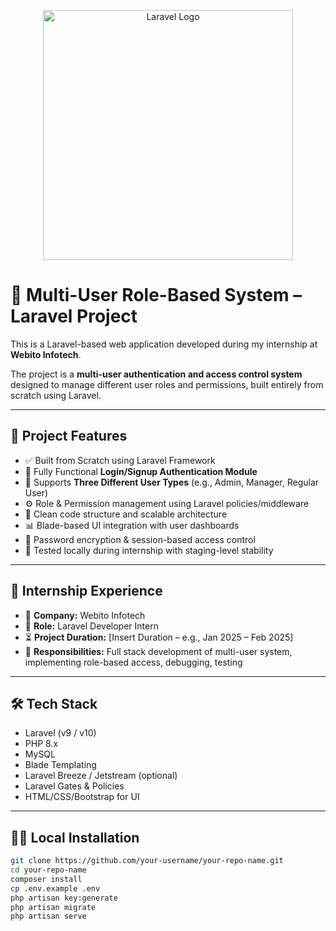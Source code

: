 <p align="center"><a href="https://laravel.com" target="_blank"><img src="https://raw.githubusercontent.com/laravel/art/master/logo-lockup/5%20SVG/2%20CMYK/1%20Full%20Color/laravel-logolockup-cmyk-red.svg" width="400" alt="Laravel Logo"></a></p>

# 🚀 Multi-User Role-Based System – Laravel Project

This is a Laravel-based web application developed during my internship at **Webito Infotech**.

The project is a **multi-user authentication and access control system** designed to manage different user roles and permissions, built entirely from scratch using Laravel.

---

## 📌 Project Features

- ✅ Built from Scratch using Laravel Framework
- 🔐 Fully Functional **Login/Signup Authentication Module**
- 👥 Supports **Three Different User Types** (e.g., Admin, Manager, Regular User)
- ⚙️ Role & Permission management using Laravel policies/middleware
- 🎯 Clean code structure and scalable architecture
- 📊 Blade-based UI integration with user dashboards
- 🔐 Password encryption & session-based access control
- 🧪 Tested locally during internship with staging-level stability

---

## 🏢 Internship Experience

- 📍 **Company:** Webito Infotech  
- 💼 **Role:** Laravel Developer Intern  
- ⏳ **Project Duration:** [Insert Duration – e.g., Jan 2025 – Feb 2025]  
- 📄 **Responsibilities:** Full stack development of multi-user system, implementing role-based access, debugging, testing

---

## 🛠️ Tech Stack

- Laravel (v9 / v10)
- PHP 8.x
- MySQL
- Blade Templating
- Laravel Breeze / Jetstream (optional)
- Laravel Gates & Policies
- HTML/CSS/Bootstrap for UI

---

## 🧑‍💻 Local Installation

```bash
git clone https://github.com/your-username/your-repo-name.git
cd your-repo-name
composer install
cp .env.example .env
php artisan key:generate
php artisan migrate
php artisan serve

